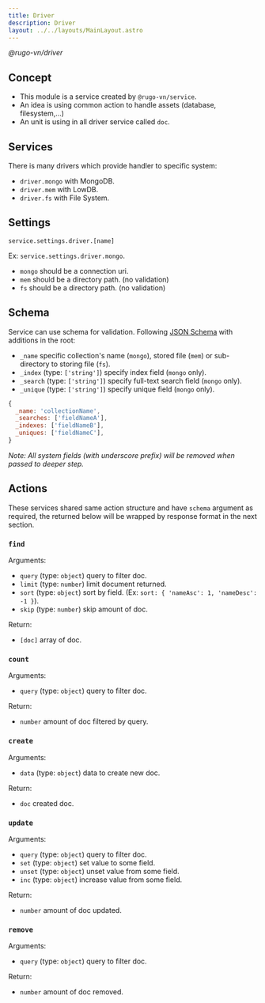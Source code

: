 ```yaml
---
title: Driver
description: Driver
layout: ../../layouts/MainLayout.astro
---
```


_@rugo-vn/driver_

## Concept

- This module is a service created by `@rugo-vn/service`.
- An idea is using common action to handle assets (database, filesystem,...)
- An unit is using in all driver service called `doc`.

## Services

There is many drivers which provide handler to specific system:

- `driver.mongo` with MongoDB.
- `driver.mem` with LowDB.
- `driver.fs` with File System.

## Settings

`service.settings.driver.[name]`

Ex: `service.settings.driver.mongo`.

- `mongo` should be a connection uri.
- `mem` should be a directory path. (no validation)
- `fs` should be a directory path. (no validation)

## Schema

Service can use schema for validation. Following [JSON Schema](https://json-schema.org/) with additions in the root:

- `_name` specific collection's name (`mongo`), stored file (`mem`) or sub-directory to storing file (`fs`).
- `_index` (type: `['string']`) specify index field (`mongo` only).
- `_search` (type: `['string']`) specify full-text search field (`mongo` only).
- `_unique` (type: `['string']`) specify unique field (`mongo` only).

```js
{
  _name: 'collectionName',
  _searches: ['fieldNameA'],
  _indexes: ['fieldNameB'],
  _uniques: ['fieldNameC'],
}
```

_Note: All system fields (with underscore prefix) will be removed when passed to deeper step._

## Actions

These services shared same action structure and have `schema` argument as required, the returned below will be wrapped by response format in the next section.

### `find`

Arguments:

- `query` (type: `object`) query to filter doc.
- `limit` (type: `number`) limit document returned.
- `sort` (type: `object`) sort by field. (Ex: `sort: { 'nameAsc': 1, 'nameDesc': -1 }`).
- `skip` (type: `number`) skip amount of doc.

Return: 

- `[doc]` array of doc.

### `count`

Arguments:

- `query` (type: `object`) query to filter doc.

Return: 

- `number` amount of doc filtered by query.

### `create`

Arguments:

- `data` (type: `object`) data to create new doc.

Return: 

- `doc` created doc.

### `update`

Arguments:

- `query` (type: `object`) query to filter doc.
- `set` (type: `object`) set value to some field.
- `unset` (type: `object`) unset value from some field.
- `inc` (type: `object`) increase value from some field.

Return: 

- `number` amount of doc updated.

### `remove`

Arguments:

- `query` (type: `object`) query to filter doc.

Return: 

- `number` amount of doc removed.
